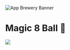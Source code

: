 ![App Brewery Banner](https://github.com/londonappbrewery/Images/blob/master/AppBreweryBanner.png)


# Magic 8 Ball 🎱

![](https://user-images.githubusercontent.com/53031/82335424-94236a00-99e9-11ea-9e2f-43fdf610a431.png)

